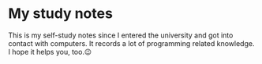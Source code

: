# My study notes
This is my self-study notes since I entered the university and got into contact with computers. It records a lot of programming related knowledge. I hope it helps you, too.😉
